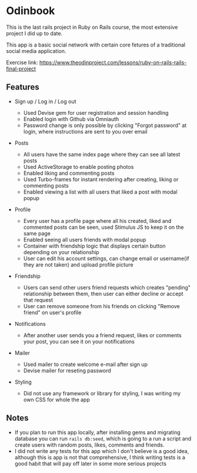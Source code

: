 # Odinbook

This is the last rails project in Ruby on Rails course, the most extensive project I did up to date.

This app is a basic social network with certain core fetures of a traditional social media application.

Exercise link: https://www.theodinproject.com/lessons/ruby-on-rails-rails-final-project

## Features

- Sign up / Log in / Log out
    - Used Devise gem for user registration and session handling
    - Enabled login with Github via Omniauth
    - Password change is only possible by clicking "Forgot password" at login, where instructions are sent to you over email

- Posts
    - All users have the same index page where they can see all latest posts
    - Used ActiveStorage to enable posting photos
    - Enabled liking and commenting posts
    - Used Turbo-frames for instant rendering after creating, liking or commenting posts
    - Enabled viewing a list with all users that liked a post with modal popup

- Profile
    - Every user has a profile page where all his created, liked and commented posts can be seen, used Stimulus JS to keep it on the same page
    - Enabled seeing all users friends with modal popup
    - Container with friendship logic that displays certain button depending on your relationship
    - User can edit his account settings, can change email or username(if they are not taken) and upload profile picture

- Friendship
    - Users can send other users friend requests which creates "pending" relationship between them, then user can either decline or accept that request
    - User can remove someone from his friends on clicking "Remove friend" on user's profile

- Notifications
    - After another user sends you a friend request, likes or comments your post, you can see it on your notifications 

- Mailer
    - Used mailer to create welcome e-mail after sign up
    - Devise mailer for reseting password

- Styling
    - Did not use any framework or library for styling, I was writing my own CSS for whole the app


## Notes
- If you plan to run this app locally, after installing gems and migrating database you can run `rails db:seed`, which is going to a run a script and create users with random posts, likes, comments and friends.
- I did not write any tests for this app which I don't believe is a good idea, although this is app is not that comprehensive, I think writing tests is a good habit that will pay off later in some more serious projects
